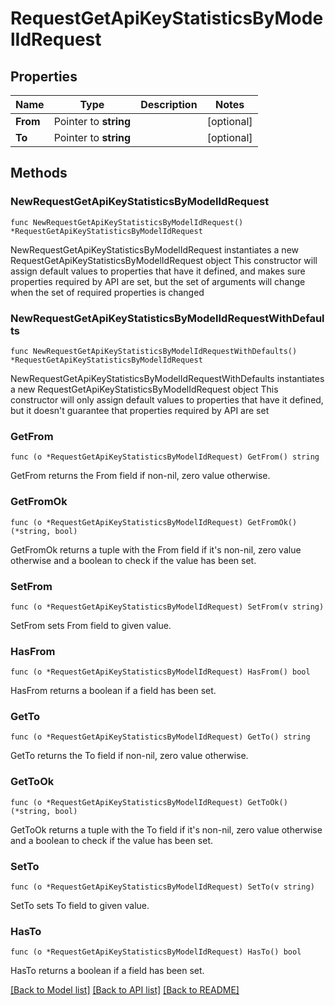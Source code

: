 # RequestGetApiKeyStatisticsByModelIdRequest

## Properties

Name | Type | Description | Notes
------------ | ------------- | ------------- | -------------
**From** | Pointer to **string** |  | [optional] 
**To** | Pointer to **string** |  | [optional] 

## Methods

### NewRequestGetApiKeyStatisticsByModelIdRequest

`func NewRequestGetApiKeyStatisticsByModelIdRequest() *RequestGetApiKeyStatisticsByModelIdRequest`

NewRequestGetApiKeyStatisticsByModelIdRequest instantiates a new RequestGetApiKeyStatisticsByModelIdRequest object
This constructor will assign default values to properties that have it defined,
and makes sure properties required by API are set, but the set of arguments
will change when the set of required properties is changed

### NewRequestGetApiKeyStatisticsByModelIdRequestWithDefaults

`func NewRequestGetApiKeyStatisticsByModelIdRequestWithDefaults() *RequestGetApiKeyStatisticsByModelIdRequest`

NewRequestGetApiKeyStatisticsByModelIdRequestWithDefaults instantiates a new RequestGetApiKeyStatisticsByModelIdRequest object
This constructor will only assign default values to properties that have it defined,
but it doesn't guarantee that properties required by API are set

### GetFrom

`func (o *RequestGetApiKeyStatisticsByModelIdRequest) GetFrom() string`

GetFrom returns the From field if non-nil, zero value otherwise.

### GetFromOk

`func (o *RequestGetApiKeyStatisticsByModelIdRequest) GetFromOk() (*string, bool)`

GetFromOk returns a tuple with the From field if it's non-nil, zero value otherwise
and a boolean to check if the value has been set.

### SetFrom

`func (o *RequestGetApiKeyStatisticsByModelIdRequest) SetFrom(v string)`

SetFrom sets From field to given value.

### HasFrom

`func (o *RequestGetApiKeyStatisticsByModelIdRequest) HasFrom() bool`

HasFrom returns a boolean if a field has been set.

### GetTo

`func (o *RequestGetApiKeyStatisticsByModelIdRequest) GetTo() string`

GetTo returns the To field if non-nil, zero value otherwise.

### GetToOk

`func (o *RequestGetApiKeyStatisticsByModelIdRequest) GetToOk() (*string, bool)`

GetToOk returns a tuple with the To field if it's non-nil, zero value otherwise
and a boolean to check if the value has been set.

### SetTo

`func (o *RequestGetApiKeyStatisticsByModelIdRequest) SetTo(v string)`

SetTo sets To field to given value.

### HasTo

`func (o *RequestGetApiKeyStatisticsByModelIdRequest) HasTo() bool`

HasTo returns a boolean if a field has been set.


[[Back to Model list]](../README.md#documentation-for-models) [[Back to API list]](../README.md#documentation-for-api-endpoints) [[Back to README]](../README.md)


